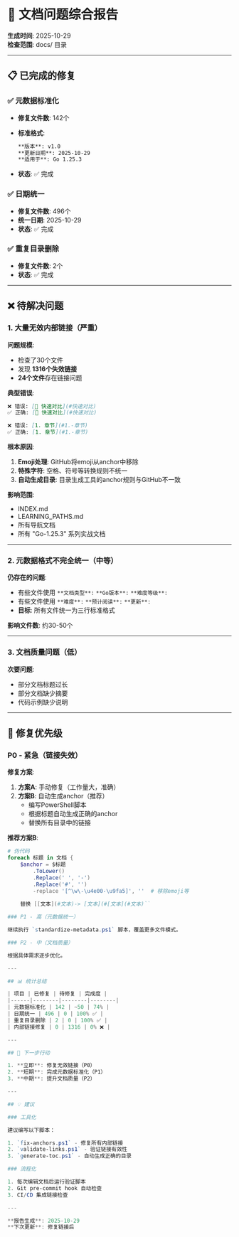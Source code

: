 ﻿# 🚨 文档问题综合报告

**生成时间**: 2025-10-29  
**检查范围**: docs/ 目录

---

## 📋 已完成的修复

### ✅ 元数据标准化

- **修复文件数**: 142个
- **标准格式**:

  ```markdown
  **版本**: v1.0  
  **更新日期**: 2025-10-29  
  **适用于**: Go 1.25.3
  ```

- **状态**: ✅ 完成

### ✅ 日期统一  

- **修复文件数**: 496个
- **统一日期**: 2025-10-29
- **状态**: ✅ 完成

### ✅ 重复目录删除

- **修复文件数**: 2个
- **状态**: ✅ 完成

---

## ❌ 待解决问题

### 1. 大量无效内部链接（严重）

**问题规模**:

- 检查了30个文件
- 发现 **1316个失效链接**
- **24个文件**存在链接问题

**典型错误**:

```markdown
❌ 错误: [🎯 快速对比](#快速对比)
✅ 正确: [🎯 快速对比](#快速对比)

❌ 错误: [1. 章节](#1.-章节)  
✅ 正确: [1. 章节](#1.-章节)
```

**根本原因**:

1. **Emoji处理**: GitHub将emoji从anchor中移除
2. **特殊字符**: 空格、符号等转换规则不统一
3. **自动生成目录**: 目录生成工具的anchor规则与GitHub不一致

**影响范围**:

- INDEX.md
- LEARNING_PATHS.md
- 所有导航文档
- 所有 "Go-1.25.3" 系列实战文档

---

### 2. 元数据格式不完全统一（中等）

**仍存在的问题**:

- 有些文件使用 `**文档类型**:` `**Go版本**:` `**难度等级**:`
- 有些文件使用 `**难度**:` `**预计阅读**:` `**更新**:`
- **目标**: 所有文件统一为三行标准格式

**影响文件数**: 约30-50个

---

### 3. 文档质量问题（低）

**次要问题**:

- 部分文档标题过长
- 部分文档缺少摘要
- 代码示例缺少说明

---

## 🔧 修复优先级

### P0 - 紧急（链接失效）

**修复方案**:

1. **方案A**: 手动修复（工作量大，准确）
2. **方案B**: 自动生成anchor（推荐）
   - 编写PowerShell脚本
   - 根据标题自动生成正确的anchor
   - 替换所有目录中的链接

**推荐方案B**:

```powershell
# 伪代码
foreach 标题 in 文档 {
    $anchor = $标题
        .ToLower()
        .Replace(' ', '-')
        .Replace('#', '')
        -replace '[^\w\-\u4e00-\u9fa5]', ''  # 移除emoji等
    
    替换 [[文本](#文本)-> [文本](#[文本](#文本)``

### P1 - 高（元数据统一）

继续执行 `standardize-metadata.ps1` 脚本，覆盖更多文件模式。

### P2 - 中（文档质量）

根据具体需求逐步优化。

---

## 📊 统计总结

| 项目 | 已修复 | 待修复 | 完成度 |
|------|--------|--------|--------|
| 元数据标准化 | 142 | ~50 | 74% |
| 日期统一 | 496 | 0 | 100% ✅ |
| 重复目录删除 | 2 | 0 | 100% ✅ |
| 内部链接修复 | 0 | 1316 | 0% ❌ |

---

## 🎯 下一步行动

1. **立即**: 修复无效链接（P0）
2. **短期**: 完成元数据标准化（P1）
3. **中期**: 提升文档质量（P2）

---

## 💡 建议

### 工具化

建议编写以下脚本：

1. `fix-anchors.ps1` - 修复所有内部链接
2. `validate-links.ps1` - 验证链接有效性
3. `generate-toc.ps1` - 自动生成正确的目录

### 流程化

1. 每次编辑文档后运行验证脚本
2. Git pre-commit hook 自动检查
3. CI/CD 集成链接检查

---

**报告生成**: 2025-10-29  
**下次更新**: 修复链接后
